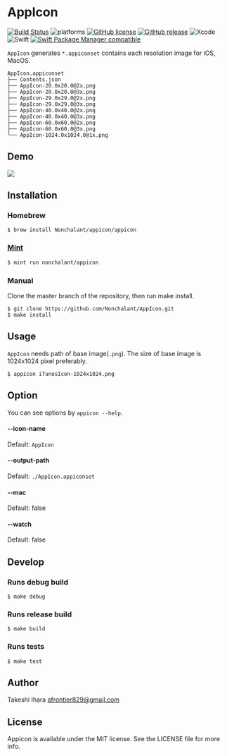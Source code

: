 # AppIcon

[![Build Status](https://travis-ci.com/Nonchalant/AppIcon.svg?branch=master)](https://travis-ci.com/Nonchalant/AppIcon)
![platforms](https://img.shields.io/badge/platforms-iOS-333333.svg)
[![GitHub license](https://img.shields.io/badge/license-MIT-lightgrey.svg)](https://raw.githubusercontent.com/Nonchalant/AppIcon/master/LICENSE.md)
[![GitHub release](https://img.shields.io/github/release/Nonchalant/AppIcon.svg)](https://github.com/Nonchalant/AppIcon/releases)
![Xcode](https://img.shields.io/badge/Xcode-14.2-brightgreen.svg)
![Swift](https://img.shields.io/badge/Swift-5.7.2-brightgreen.svg)
[![Swift Package Manager compatible](https://img.shields.io/badge/Swift%20Package%20Manager-compatible-brightgreen.svg)](https://github.com/apple/swift-package-manager)

`AppIcon` generates `*.appiconset` contains each resolution image for iOS, MacOS.

```
AppIcon.appiconset
├── Contents.json
├── AppIcon-20.0x20.0@2x.png
├── AppIcon-20.0x20.0@3x.png
├── AppIcon-29.0x29.0@2x.png
├── AppIcon-29.0x29.0@3x.png
├── AppIcon-40.0x40.0@2x.png
├── AppIcon-40.0x40.0@3x.png
├── AppIcon-60.0x60.0@2x.png
├── AppIcon-60.0x60.0@3x.png
└── AppIcon-1024.0x1024.0@1x.png
```

## Demo

![](Document/Images/appicon.gif)

## Installation

### Homebrew

```
$ brew install Nonchalant/appicon/appicon
```

### [Mint](https://github.com/yonaskolb/Mint)

```bash
$ mint run nonchalant/appicon
```

### Manual

Clone the master branch of the repository, then run make install.

```
$ git clone https://github.com/Nonchalant/AppIcon.git
$ make install
```

## Usage

`AppIcon` needs path of base image(`.png`). The size of base image is 1024x1024 pixel preferably.

```
$ appicon iTunesIcon-1024x1024.png
```

## Option

You can see options by `appicon --help`.

#### --icon-name

Default: `AppIcon`

#### --output-path

Default: `./AppIcon.appiconset`

#### --mac

Default: false

#### --watch

Default: false

## Develop

### Runs debug build

```
$ make debug
```

### Runs release build

```
$ make build
```

### Runs tests

```
$ make test
```

## Author

Takeshi Ihara <afrontier829@gmail.com>

## License

Appicon is available under the MIT license. See the LICENSE file for more info.
